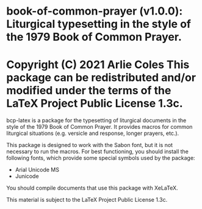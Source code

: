 book-of-common-prayer (v1.0.0): Liturgical typesetting in the style of the 1979 Book of Common Prayer.
===
Copyright (C) 2021 Arlie Coles
This package can be redistributed and/or modified under the terms
of the LaTeX Project Public License 1.3c.
===

bcp-latex is a package for the typesetting of liturgical documents in the style of the 1979 Book of Common Prayer. It provides macros for common liturgical situations (e.g. versicle and response, longer prayers, etc.).

This package is designed to work with the Sabon font, but it is not necessary to run the macros. For best functioning, you should install the following fonts, which provide some special symbols used by the package:

* Arial Unicode MS
* Junicode

You should compile documents that use this package with XeLaTeX.

This material is subject to the LaTeX Project Public License 1.3c.
